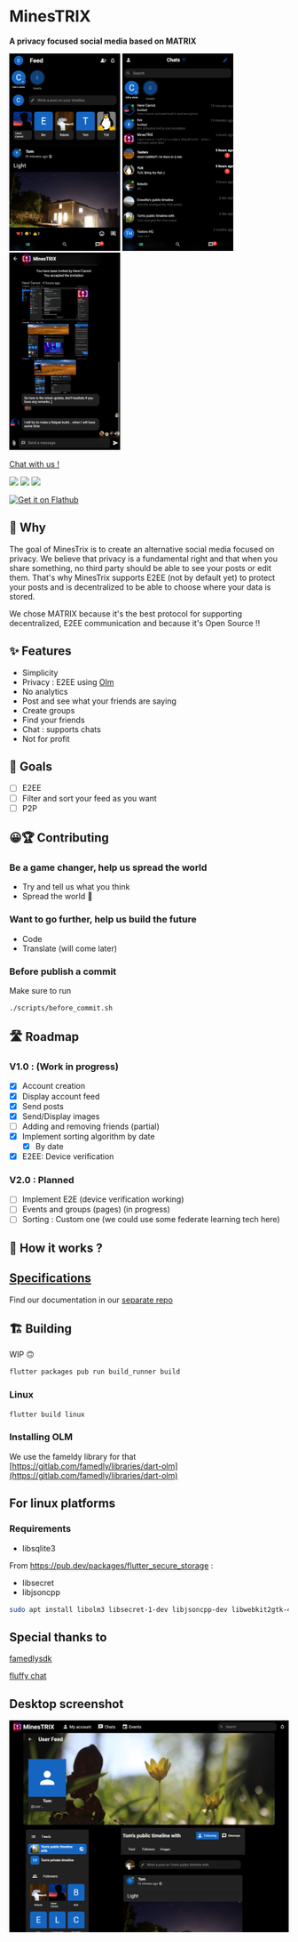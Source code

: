 # MinesTRIX

**A privacy focused social media based on MATRIX**

<div>
<img src="./readmeassets/feed_page.png" width="200">
<img src="./readmeassets/chats_page.png" width="200">
<img src="./readmeassets/chat_page.png" width="200">
</div>

[Chat with us !](https://matrix.to/#/#minestrix:carnot.cc)

![](https://img.shields.io/badge/License-AGPLv3-success)
![](https://img.shields.io/badge/Version-ALPHA_0.1.5-teal)
![](https://img.shields.io/gitlab/pipeline/minestrix/minestrix-flutter/master)


<a href='https://flathub.org/apps/details/fr.henri2h.minestrix'><img width='240' alt='Get it on Flathub' src='https://flathub.org/assets/badges/flathub-badge-i-en.png'/></a>


## 🤔 Why

The goal of MinesTrix is to create an alternative social media focused on privacy. We believe that privacy is a fundamental right and that when you share something, no third party should be able to see your posts or edit them.
That's why MinesTrix supports E2EE (not by default yet) to protect your posts and is decentralized to be able to choose where your data is stored.


We chose MATRIX because it's the best protocol for supporting decentralized, E2EE communication and because it's Open Source !!

## ✨ Features

* Simplicity
* Privacy : E2EE using [Olm](https://gitlab.matrix.org/matrix-org/olm)
* No analytics
* Post and see what your friends are saying
* Create groups
* Find your friends
* Chat : supports chats
* Not for profit

## 🚀 Goals

* [ ] E2EE
* [ ] Filter and sort your feed as you want
* [ ] P2P

## 😀🏆 Contributing

### Be a game changer, help us spread the world

* Try and tell us what you think
* Spread the world 🎉

### Want to go further, help us build the future

* Code
* Translate (will come later)

### Before publish a commit

Make sure to run

```bash
./scripts/before_commit.sh
```

## 🛣 Roadmap

### V1.0 : (Work in progress)

- [x] Account creation
- [x] Display account feed
- [x] Send posts
- [x] Send/Display images
- [ ] Adding and removing friends (partial)
- [x] Implement sorting algorithm by date
	- [x] By date
- [x] E2EE: Device verification

### V2.0 : Planned

- [ ] Implement E2E (device verification working)
- [ ] Events and groups (pages) (in progress)
- [ ] Sorting : Custom one (we could use some federate learning tech here)

## 🧐 How it works ?

## [Specifications](https://gitlab.com/minestrix/minestrix-doc)

Find our documentation in our [separate repo](https://gitlab.com/minestrix/minestrix-doc)

## 🏗 Building

WIP 🙃

```bash
flutter packages pub run build_runner build
```

### Linux

```bash
flutter build linux
```

### Installing OLM

We use the fameldy library for that [https://gitlab.com/famedly/libraries/dart-olm](https://gitlab.com/famedly/libraries/dart-olm)

## For linux platforms

### Requirements

* libsqlite3

From https://pub.dev/packages/flutter_secure_storage :

* libsecret
* libjsoncpp

```bash
sudo apt install libolm3 libsecret-1-dev libjsoncpp-dev libwebkit2gtk-4.1-dev libmpv-dev
```

## Special thanks to

[famedlysdk](https://gitlab.com/famedly/famedlysdk/)

[fluffy chat](https://gitlab.com/famedly/fluffychat)

## Desktop screenshot

<div>
<img src="./readmeassets/account_page.png" width="600">
</div>
